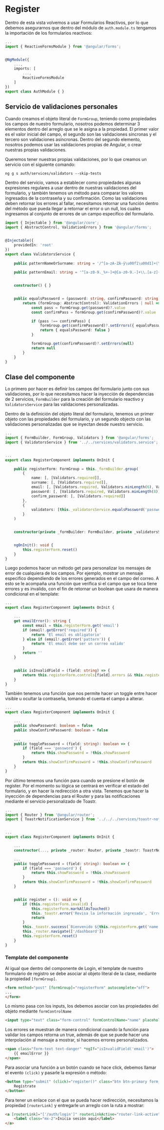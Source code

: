 # Register

Dentro de esta vista volvemos a usar Formularios Reactivos, por lo que debemos asegurarnos que dentro del módulo de `auth.module.ts` tengamos la importación de los formularios reactivos:

```ts
...
import { ReactiveFormsModule } from '@angular/forms';


@NgModule({
    ...,
    imports: [
        ...,
        ReactiveFormsModule
    ]
})
export class AuthModule { }
```

## Servicio de validaciones personales

Cuando creamos el objeto literal de `FormGroup`, teniendo como propiedades los campos de nuestro formulario, nosotros podemos determinar 3 elementos dentro del arreglo que se le asigna a la propiedad. El primer valor es el valor inicial del campo, el segundo son las validaciones síncronas y el tercero son validaciones asíncronas. Dentro del segundo elemento, nosotros podemos usar las validaciones propias de Angular, o crear nuestras propias validaciones.

Queremos tener nuestras propias validaciones, por lo que creamos un servicio con el siguiente comando:

```txt
ng g s auth/services/validators --skip-tests
```

Dentro del servicio, vamos a establecer como propiedades algunas expresiones regulares a usar dentro de nuestras validaciones del formulario, y también tenemos un método para comparar los valores ingresados de la contraseña y su confirmación. Como las validaciones deben retornar los errores al fallar, necesitamos retornar una función dentro del método que pueda llegar a retornar el error o un null, los cuales ingresamos al conjunto de errores de un campo especifico del formulario.

```ts
import { Injectable } from '@angular/core';
import { AbstractControl, ValidationErrors } from '@angular/forms';


@Injectable({
    providedIn: 'root'
})
export class ValidatorsService {
    
    public patternNameOrSurname: string = '/^[a-zA-ZÀ-ÿ\u00f1\u00d1]+(\s*[a-zA-ZÀ-ÿ\u00f1\u00d1]*)*[a-zA-ZÀ-ÿ\u00f1\u00d1]+$/g'
    
    public patternEmail: string = '^[a-z0-9._%+-]+@[a-z0-9.-]+\\.[a-z]{2,4}$'


    constructor() { }


    public equalsPassword = (password: string, confirmPassword: string) => {
        return (formGroup: AbstractControl): ValidationErrors | null => {
            const pass = formGroup.get(password)?.value
            const confirmPass = formGroup.get(confirmPassword)?.value

            if (pass !== confirmPass) {
                formGroup.get(confirmPassword)?.setErrors({ equalsPassword: false })
                return { equalsPassword: false }
            }

            formGroup.get(confirmPassword)?.setErrors(null)
            return null
        }
    }
}
```

## Clase del componente

Lo primero por hacer es definir los campos del formulario junto con sus validaciones, por lo que necesitamos hacer la inyección de dependencias de 2 servicios, `FormBuilder` para la creación del formulario reactivo y `ValidatorsService` para las validaciones personalizadas.

Dentro de la definición del objeto literal del formulario, tenemos un primer objeto con las propiedades del formulario, y un segundo objecto con las validaciones personalizadas que se inyectan desde nuestro servicio.

```ts
...
import { FormBuilder, FormGroup, Validators } from '@angular/forms';
import { ValidatorsService } from '../../services/validators.service';


...
export class RegisterComponent implements OnInit {

    public registerForm: FormGroup = this._formBuilder.group(
        {
            name: [, [Validators.required]],
            surname: [, [Validators.required]],
            email: [, [Validators.required, Validators.minLength(6), Validators.pattern(this._validatorsService.patternEmail)]],
            password: [, [Validators.required, Validators.minLength(8)]],
            confirm_password: [, [Validators.required]]
        },
        {
            validators: [this._validatorsService.equalsPassword('password', 'confirm_password')]
        }
    )


    constructor(private _formBuilder: FormBuilder, private _validatorsService: ValidatorsService) { }


    ngOnInit(): void {
        this.registerForm.reset()
    }
}

```

Luego podemos hacer un método get para personalizar los mensajes de error de cualquiera de los campos. Por ejemplo, mostrar un mensaje especifico dependiendo de los errores generados en el campo del correo. A esto se le acompaña una función que verifica si el campo que se toca tiene errores y es invalido, con el fin de retornar un boolean que usara de manera condicional en el template:

```ts
...
export class RegisterComponent implements OnInit {

    ...
    get emailError(): string {
        const email = this.registerForm.get('email')
        if (email!.getError('required')) {
            return 'El email es obligatorio'
        } else if (email!.getError('pattern')) {
            return 'El email debe ser un correo valido'
        }
        return ''
    }


    public isInvalidField = (field: string) => {
        return this.registerForm.controls[field].errors && this.registerForm.controls[field].touched && this.registerForm.controls[field].invalid
    }
}
```

También tenemos una función que nos permite hacer un toggle entre hacer visible u ocultar la contraseña, tomando el cuenta el campo a alterar.

```ts
...
export class RegisterComponent implements OnInit {

    ...
    public showPassword: boolean = false
    public showConfirmPassword: boolean = false
    
    ...
    public togglePassword = (field: string): boolean => {
        if (field === 'password') {
            return this.showPassword = !this.showPassword
        }
        return this.showConfirmPassword = !this.showConfirmPassword
    }
}
```

Por último tenemos una función para cuando se presione el botón de register. Por el momento su lógica se centrará en verificar el estado del formulario, y en hacer la redirección a otra vista. Tenemos que hacer la inyección de dependencias para el Router y para las notificaciones mediante el servicio personalizado de Toastr.

```ts
...
import { Router } from '@angular/router';
import { ToastrNotificationService } from '../../../services/toastr-notification.service';


...
export class RegisterComponent implements OnInit {

    ...
    constructor(..., private _router: Router, private _toastr: ToastrNotificationService) { }

    ...
    public togglePassword = (field: string): boolean => {
        if (field === 'password') {
            return this.showPassword = !this.showPassword
        }
        return this.showConfirmPassword = !this.showConfirmPassword
    }


    public register = (): void => {
        if (this.registerForm.invalid) {
            this.registerForm.markAllAsTouched()
            this._toastr.error('Revisa la información ingresada', 'Error')
            return
        }
        this._toastr.success(`Bienvenido ${this.registerForm.get('name')?.value}`, 'Registro Exitoso')
        this._router.navigate(['/dashboard'])
        this.registerForm.reset()
    }
}
```

### Template del componente

Al igual que dentro del componente de Login, el template de nuestro formulario de registro se debe asociar al objeto literal de la clase, mediante la propiedad `[formGroup]`.

```html
<form method="post" [formGroup]="registerForm" autocomplete="off">
...
</form>
```

Lo mismo pasa con los inputs, los debemos asociar con las propiedades del objeto mediante `formControlName`

```html
<input type="text" class="form-control" formControlName="name" placeholder="Ingresa tu(s) nombre(s)" >
```

Los errores se muestran de manera condicional cuando la función para validar los campos retorna un true, además de que se puede hacer una interpolación al mensaje a mostrar, si hacemos errores personalizados.

```html
<span class="form-text text-danger" *ngIf="isInvalidField('email')">
    {{ emailError }}
</span>
```

Para asociar una función a un botón cuando se hace click, debemos llamar el evento `(click)` y pasarle la expresión o método:

```html
<button type="submit" (click)="register()" class="btn btn-primary form__btn">
    Regístrate
</button>
```

Para tener un enlace con el que se pueda hacer redirección, necesitamos la propiedad `[routerLink]` y entregarle un arreglo con la ruta a mostrar:

```html
<a [routerLink]="['/auth/login']" routerLinkActive="router-link-active">
    <label class="mx-2">Inicia sesión aquí</label>
</a>
```
